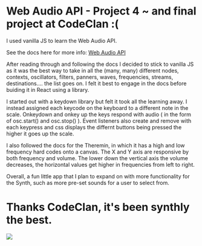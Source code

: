 # Web Audio API - Project 4 ~ and final project at CodeClan :(

I used vanilla JS to learn the Web Audio API.

See the docs here for more info: <a href="https://developer.mozilla.org/en-US/docs/Web/API/Web_Audio_API#Data_analysis_and_visualisation">Web Audio API</a>

After reading through and following the docs I decided to stick to vanilla JS as it was the best way to take in all the (many, many) different nodes, contexts, oscillators, filters, panners, waves, frequencies, streams, destinations.... the list goes on. I felt it best to engage in the docs before buiding it in React using a library.

I started out with a keydown library but felt it took all the learning away. I instead assigned each keycode on the keyboard to a different note in the scale. Onkeydown and onkey up the keys respond with audio ( in the form of osc.start() and osc.stop() ). Event listeners also create and remove with each keypress and css displays the differnt buttons being pressed the higher it goes up the scale.

I also followed the docs for the Theremin, in which it has a high and low frequency hard codes onto a canvas. The X and Y axis are responsive by both frequency and volume. The lower down the vertical axis the volume decreases, the horizontal values get higher in frequencies from left to right. 

Overall, a fun little app that I plan to expand on with more functionality for the Synth, such as more pre-set sounds for a user to select from.

# Thanks CodeClan, it's been synthly the best.

<img src="http://i.imgur.com/RG7vtnf.png"></img>
